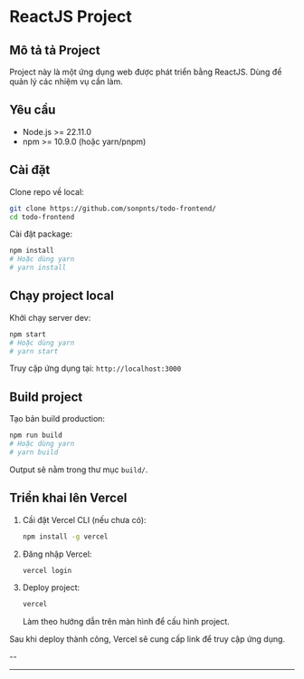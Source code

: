 # ReactJS Project

## Mô tả tả Project

Project này là một ứng dụng web được phát triển bằng ReactJS. Dùng để quản lý các nhiệm vụ cần làm.

## Yêu cầu

- Node.js >= 22.11.0
- npm >= 10.9.0 (hoặc yarn/pnpm)

## Cài đặt

Clone repo về local:

```sh
git clone https://github.com/sonpnts/todo-frontend/
cd todo-frontend
```

Cài đặt package:

```sh
npm install
# Hoặc dùng yarn
# yarn install
```

## Chạy project local

Khởi chạy server dev:

```sh
npm start
# Hoặc dùng yarn
# yarn start
```

Truy cập ứng dụng tại: `http://localhost:3000`

## Build project

Tạo bản build production:

```sh
npm run build
# Hoặc dùng yarn
# yarn build
```

Output sẽ nằm trong thư mục `build/`.

## Triển khai lên Vercel

1. Cầi đặt Vercel CLI (nếu chưa có):
   ```sh
   npm install -g vercel
   ```
2. Đăng nhập Vercel:
   ```sh
   vercel login
   ```
3. Deploy project:
   ```sh
   vercel
   ```
   Làm theo hướng dẫn trên màn hình để cấu hình project.

Sau khi deploy thành công, Vercel sẽ cung cấp link để truy cập ứng dụng.

--

****
